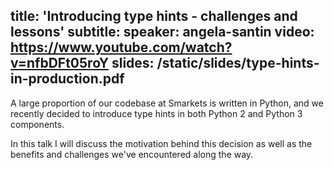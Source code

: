 title: 'Introducing type hints - challenges and lessons'
subtitle:
speaker: angela-santin
video: https://www.youtube.com/watch?v=nfbDFt05roY
slides: /static/slides/type-hints-in-production.pdf
---
A large proportion of our codebase at Smarkets is written in Python, and we recently decided to introduce type hints in both Python 2 and Python 3 components.

In this talk I will discuss the motivation behind this decision as well as the benefits and challenges we've encountered along the way.
